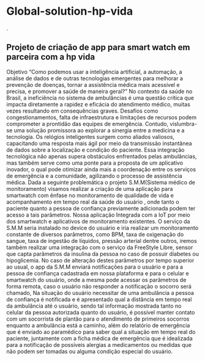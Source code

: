 # Global-solution-hp-vida
.<h2>Projeto de criação de app para smart watch em parceira com a hp vida</h2>
Objetivo
“Como podemos usar a inteligência artificial, a automação, a análise de dados e de outras tecnologias emergentes para melhorar a prevenção de doenças, tornar a assistência médica mais acessível e precisa, e promover a saúde de maneira geral?” 
No contexto da saúde no Brasil, a ineficiência no sistema de ambulâncias é uma questão crítica que impacta diretamente a rapidez e eficácia do atendimento médico, muitas vezes resultando em consequências graves. Desafios como congestionamentos, falta de infraestrutura e limitações de recursos podem comprometer a prontidão das equipes de emergência. Contudo, vislumbra-se uma solução promissora ao explorar a sinergia entre a medicina e a tecnologia. Os relógios inteligentes surgem como aliados valiosos, capacitando uma resposta mais ágil por meio da transmissão instantânea de dados sobre a localização e condição do paciente. Essa integração tecnológica não apenas supera obstáculos enfrentados pelas ambulâncias, mas também serve como uma ponte para a proposta de um aplicativo inovador, o qual pode otimizar ainda mais a coordenação entre os serviços de emergência e a comunidade, agilizando o processo de assistência médica.
Dada a seguinte problemática o projeto S.M.M(Sistema médico de monitoramento) visamos realizar a criação de uma aplicação para smartwatch com ênfase no monitoramento de qualidade de vida e acompanhamento em tempo real da saúde do usuário , onde tanto o paciente quanto a pessoa de confiança previamente adicionada podem ter acesso a tais parâmetros. Nossa aplicação Integrada com a IoT por meio dos smartwatch e aplicativos de monitoramento existentes. O serviço da S.M.M seria instalado no device do usuário e iria realizar um monitoramento constante de diversos parâmetros, como BPM, taxa de oxigenação do sangue, taxa de ingestão de líquidos, pressão arterial dentre outros, iremos também realizar uma integração com o serviço da FreeStyle Libre, sensor que capta parâmetros da insulina da pessoa no caso de possuir diabetes ou hipoglicemia. No caso de alteração destes parâmetros por tempo superior ao usual, o app da S.M.M enviará notificações para o usuário e para a pessoa de confiança cadastrada  em nossa plataforma e para o celular e smartwatch do usuário, onde a  mesma pode acessar os parâmetros de forma remota, caso o usuário não responder a notificação o socorro será chamado, Na situação do usuário necessitar de uma ambulância a pessoa de confiança é notificada e é apresentado qual a distância em tempo real da ambulância até o usuário, sendo tal informação mostrada tanto no celular da pessoa autorizada quanto do usuário, é possível manter contato com um socorrista de plantão para o atendimento de primeiros socorros enquanto a ambulância está a caminho, além do relatório de emergência que é enviado ao paramédico para saber qual a situação em tempo real do paciente, juntamente com a ficha médica de emergência que é idealizada  para  a notificação de possíveis alergias a medicamentos ou medidas que não podem ser tomadas ou alguma condição especial do usuário.

